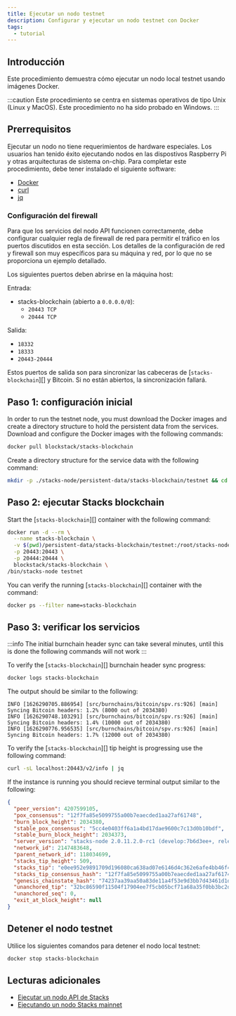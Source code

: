 ```yaml
---
title: Ejecutar un nodo testnet
description: Configurar y ejecutar un nodo testnet con Docker
tags:
  - tutorial
---
```


## Introducción

Este procedimiento demuestra cómo ejecutar un nodo local testnet usando imágenes Docker.

:::caution
Este procedimiento se centra en sistemas operativos de tipo Unix (Linux y MacOS). Este procedimiento no ha sido probado en Windows.
:::

## Prerrequisitos

Ejecutar un nodo no tiene requerimientos de hardware especiales. Los usuarios han tenido éxito ejecutando nodos en las dispostivos Raspberry Pi y otras arquitecturas de sistema on-chip. Para completar este procedimiento, debe tener instalado el siguiente software:

- [Docker](https://docs.docker.com/get-docker/)
- [curl](https://curl.se/download.html)
- [jq](https://stedolan.github.io/jq/download/)

### Configuración del firewall

Para que los servicios del nodo API funcionen correctamente, debe configurar cualquier regla de firewall de red para permitir el tráfico en los puertos discutidos en esta sección. Los detalles de la configuración de red y firewall son muy específicos para su máquina y red, por lo que no se proporciona un ejemplo detallado.

Los siguientes puertos deben abrirse en la máquina host:

Entrada:

- stacks-blockchain (abierto a `0.0.0.0/0`):
  - `20443 TCP`
  - `20444 TCP`

Salida:

- `18332`
- `18333`
- `20443-20444`

Estos puertos de salida son para sincronizar las cabeceras de [`stacks-blockchain`][] y Bitcoin. Si no están abiertos, la sincronización fallará.

## Paso 1: configuración inicial

In order to run the testnet node, you must download the Docker images and create a directory structure to hold the persistent data from the services. Download and configure the Docker images with the following commands:

```sh
docker pull blockstack/stacks-blockchain
```

Create a directory structure for the service data with the following command:

```sh
mkdir -p ./stacks-node/persistent-data/stacks-blockchain/testnet && cd stacks-node
```

## Paso 2: ejecutar Stacks blockchain

Start the [`stacks-blockchain`][] container with the following command:

```sh
docker run -d --rm \
  --name stacks-blockchain \
  -v $(pwd)/persistent-data/stacks-blockchain/testnet:/root/stacks-node/data \
  -p 20443:20443 \
  -p 20444:20444 \
  blockstack/stacks-blockchain \
/bin/stacks-node testnet
```

You can verify the running [`stacks-blockchain`][] container with the command:

```sh
docker ps --filter name=stacks-blockchain
```

## Paso 3: verificar los servicios

:::info
The initial burnchain header sync can take several minutes, until this is done the following commands will not work
:::

To verify the [`stacks-blockchain`][] burnchain header sync progress:

```sh
docker logs stacks-blockchain
```

The output should be similar to the following:

```
INFO [1626290705.886954] [src/burnchains/bitcoin/spv.rs:926] [main] Syncing Bitcoin headers: 1.2% (8000 out of 2034380)
INFO [1626290748.103291] [src/burnchains/bitcoin/spv.rs:926] [main] Syncing Bitcoin headers: 1.4% (10000 out of 2034380)
INFO [1626290776.956535] [src/burnchains/bitcoin/spv.rs:926] [main] Syncing Bitcoin headers: 1.7% (12000 out of 2034380)
```

To verify the [`stacks-blockchain`][] tip height is progressing use the following command:

```sh
curl -sL localhost:20443/v2/info | jq
```

If the instance is running you should recieve terminal output similar to the following:

```json
{
  "peer_version": 4207599105,
  "pox_consensus": "12f7fa85e5099755a00b7eaecded1aa27af61748",
  "burn_block_height": 2034380,
  "stable_pox_consensus": "5cc4e0403ff6a1a4bd17dae9600c7c13d0b10bdf",
  "stable_burn_block_height": 2034373,
  "server_version": "stacks-node 2.0.11.2.0-rc1 (develop:7b6d3ee+, release build, linux [x86_64])",
  "network_id": 2147483648,
  "parent_network_id": 118034699,
  "stacks_tip_height": 509,
  "stacks_tip": "e0ee952e9891709d196080ca638ad07e6146d4c362e6afe4bb46f42d5fe584e8",
  "stacks_tip_consensus_hash": "12f7fa85e5099755a00b7eaecded1aa27af61748",
  "genesis_chainstate_hash": "74237aa39aa50a83de11a4f53e9d3bb7d43461d1de9873f402e5453ae60bc59b",
  "unanchored_tip": "32bc86590f11504f17904ee7f5cb05bcf71a68a35f0bb3bc2d31aca726090842",
  "unanchored_seq": 0,
  "exit_at_block_height": null
}
```

## Detener el nodo testnet

Utilice los siguientes comandos para detener el nodo local testnet:

```sh
docker stop stacks-blockchain
```

## Lecturas adicionales

<!-- markdown-link-check-disable -->

- [Ejecutar un nodo API de Stacks](https://docs.hiro.so/get-started/running-api-node)
- [Ejecutando un nodo Stacks mainnet](running-mainnet-node)
<!-- markdown-link-check-enable-->
